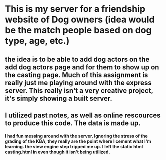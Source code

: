 # This is my server for a friendship website of Dog owners (idea would be the match people based on dog type, age, etc.)
## the idea is to be able to add dog actors on the add dog actors page and for them to show up on the casting page. Much of this assignment is really just me playing around with the express server. This really isn't a very creative project, it's simply showing a built server.
## I utilized past notes, as well as online rescources to produce this code. The data is made up. 
#### I had fun messing around with the server. Ignoring the stress of the grading of the KBA, they really are the point where I cement what I'm learning. the view engine step tripped me up. I left the static html casting.html in even though it isn't being utilized. 